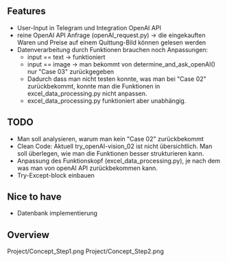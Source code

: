 ## Features 
- User-Input in Telegram und Integration OpenAI API
- reine OpenAI API Anfrage (openAI_request.py) -> die eingekauften Waren und Preise auf einem Quittung-Bild können gelesen werden
- Datenverarbeitung durch Funktionen brauchen noch Anpassungen:
    - input == text -> funktioniert
    - input == image -> man bekommt von determine_and_ask_openAI() nur "Case 03" zurückgegeben
    - Dadurch dass man nicht testen konnte, was man bei "Case 02" zurückbekommt, konnte man die Funktionen in excel_data_processing.py nicht anpassen.
    - excel_data_processing.py funktioniert aber unabhängig.


## TODO
- Man soll analysieren, warum man kein "Case 02" zurückbekommt
- Clean Code: Aktuell try_openAI-vision_02 ist nicht übersichtlich. Man soll überlegen, wie man die Funktionen besser strukturieren kann.
- Anpassung des Funktionskopf (excel_data_processing.py), je nach dem was man von openAI API zurückbekommen kann. 
- Try-Except-block einbauen

## Nice to have
- Datenbank implementierung

## Overview
Project/Concept_Step1.png
Project/Concept_Step2.png